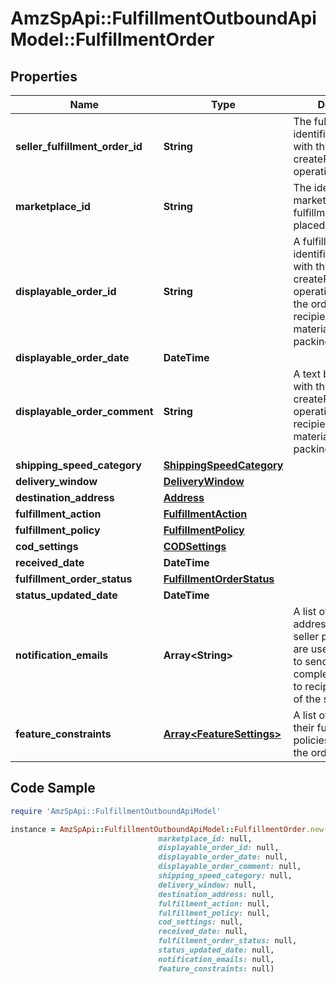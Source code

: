 # AmzSpApi::FulfillmentOutboundApiModel::FulfillmentOrder

## Properties

Name | Type | Description | Notes
------------ | ------------- | ------------- | -------------
**seller_fulfillment_order_id** | **String** | The fulfillment order identifier submitted with the createFulfillmentOrder operation. | 
**marketplace_id** | **String** | The identifier for the marketplace the fulfillment order is placed against. | 
**displayable_order_id** | **String** | A fulfillment order identifier submitted with the createFulfillmentOrder operation. Displays as the order identifier in recipient-facing materials such as the packing slip. | 
**displayable_order_date** | **DateTime** |  | 
**displayable_order_comment** | **String** | A text block submitted with the createFulfillmentOrder operation. Displays in recipient-facing materials such as the packing slip. | 
**shipping_speed_category** | [**ShippingSpeedCategory**](ShippingSpeedCategory.md) |  | 
**delivery_window** | [**DeliveryWindow**](DeliveryWindow.md) |  | [optional] 
**destination_address** | [**Address**](Address.md) |  | 
**fulfillment_action** | [**FulfillmentAction**](FulfillmentAction.md) |  | [optional] 
**fulfillment_policy** | [**FulfillmentPolicy**](FulfillmentPolicy.md) |  | [optional] 
**cod_settings** | [**CODSettings**](CODSettings.md) |  | [optional] 
**received_date** | **DateTime** |  | 
**fulfillment_order_status** | [**FulfillmentOrderStatus**](FulfillmentOrderStatus.md) |  | 
**status_updated_date** | **DateTime** |  | 
**notification_emails** | **Array&lt;String&gt;** | A list of email addresses that the seller provides that are used by Amazon to send ship-complete notifications to recipients on behalf of the seller. | [optional] 
**feature_constraints** | [**Array&lt;FeatureSettings&gt;**](FeatureSettings.md) | A list of features and their fulfillment policies to apply to the order. | [optional] 

## Code Sample

```ruby
require 'AmzSpApi::FulfillmentOutboundApiModel'

instance = AmzSpApi::FulfillmentOutboundApiModel::FulfillmentOrder.new(seller_fulfillment_order_id: null,
                                 marketplace_id: null,
                                 displayable_order_id: null,
                                 displayable_order_date: null,
                                 displayable_order_comment: null,
                                 shipping_speed_category: null,
                                 delivery_window: null,
                                 destination_address: null,
                                 fulfillment_action: null,
                                 fulfillment_policy: null,
                                 cod_settings: null,
                                 received_date: null,
                                 fulfillment_order_status: null,
                                 status_updated_date: null,
                                 notification_emails: null,
                                 feature_constraints: null)
```


